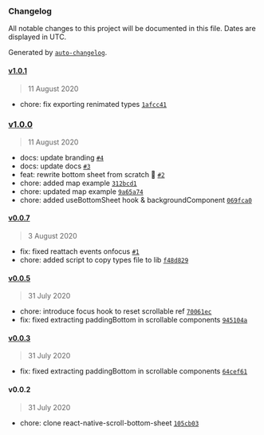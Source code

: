 ### Changelog

All notable changes to this project will be documented in this file. Dates are displayed in UTC.

Generated by [`auto-changelog`](https://github.com/CookPete/auto-changelog).

#### [v1.0.1](https://github.com/gorhom/react-native-bottom-sheet/compare/v1.0.0...v1.0.1)

> 11 August 2020

- chore: fix exporting renimated types [`1afcc41`](https://github.com/gorhom/react-native-bottom-sheet/commit/1afcc41782965278cc7436131ae91019d8f40193)

### [v1.0.0](https://github.com/gorhom/react-native-bottom-sheet/compare/v0.0.7...v1.0.0)

> 11 August 2020

- docs: update branding [`#4`](https://github.com/gorhom/react-native-bottom-sheet/pull/4)
- docs: update docs [`#3`](https://github.com/gorhom/react-native-bottom-sheet/pull/3)
- feat: rewrite bottom sheet from scratch 🎉 [`#2`](https://github.com/gorhom/react-native-bottom-sheet/pull/2)
- chore: added map example [`312bcd1`](https://github.com/gorhom/react-native-bottom-sheet/commit/312bcd10efc8674955f9ce1ba8974fb4bd40f43b)
- chore: updated map example [`9a65a74`](https://github.com/gorhom/react-native-bottom-sheet/commit/9a65a7435b97c754c37049c2812c289b1e6453e6)
- chore: added useBottomSheet hook & backgroundComponent [`069fca0`](https://github.com/gorhom/react-native-bottom-sheet/commit/069fca0473f4f801a71c71c5026a56dda587769a)

#### [v0.0.7](https://github.com/gorhom/react-native-bottom-sheet/compare/v0.0.5...v0.0.7)

> 3 August 2020

- fix: fixed reattach events onfocus [`#1`](https://github.com/gorhom/react-native-bottom-sheet/pull/1)
- chore: added script to copy types file to lib [`f48d829`](https://github.com/gorhom/react-native-bottom-sheet/commit/f48d8293d74bba97c4cf596b8f48819c2ae25a00)

#### [v0.0.5](https://github.com/gorhom/react-native-bottom-sheet/compare/v0.0.3...v0.0.5)

> 31 July 2020

- chore: introduce focus hook to reset scrollable ref [`70061ec`](https://github.com/gorhom/react-native-bottom-sheet/commit/70061ec8fb57f41d54b7b9733e2fbc36b8a0f6d8)
- fix: fixed extracting paddingBottom in scrollable components [`945104a`](https://github.com/gorhom/react-native-bottom-sheet/commit/945104ab532eb3cf63ea16cec348f3ef2ad6c584)

#### [v0.0.3](https://github.com/gorhom/react-native-bottom-sheet/compare/v0.0.2...v0.0.3)

> 31 July 2020

- fix: fixed extracting paddingBottom in scrollable components [`64cef61`](https://github.com/gorhom/react-native-bottom-sheet/commit/64cef618cd654486174cc6a8179a76c80ef5d497)

#### v0.0.2

> 31 July 2020

- chore: clone react-native-scroll-bottom-sheet [`105cb03`](https://github.com/gorhom/react-native-bottom-sheet/commit/105cb0334e317d5c4919e77816ee03fb20069eeb)
